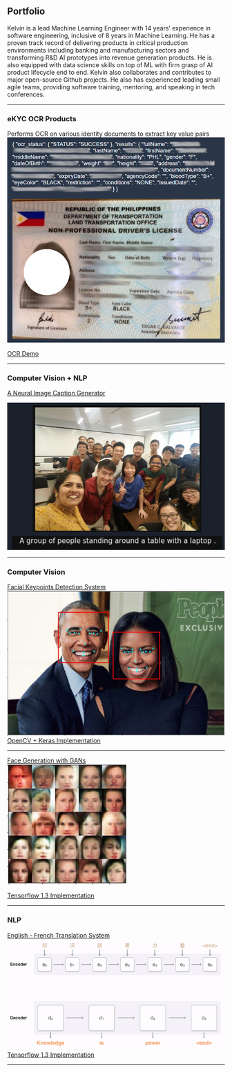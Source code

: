 ## Portfolio
Kelvin is a lead Machine Learning Engineer with 14 years’ experience in software engineering, inclusive of 8 years in Machine Learning. He has a proven track record of delivering products in critical production environments including banking and manufacturing sectors and transforming R&D AI prototypes into revenue generation products. He is also equipped with data science skills on top of ML with firm grasp of AI product lifecycle end to end. Kelvin also collaborates and contributes to major open-source Github projects. He also has experienced leading small agile teams, providing software training, mentoring, and speaking in tech conferences.  


---

### eKYC OCR Products
Performs OCR on various identity documents to extract key value pairs
<img src="images/sample_phdl.png?raw=true"/>  

[OCR Demo](https://phdl.kelvink.click)

---

### Computer Vision + NLP 
[A Neural Image Caption Generator](/pdf/image-captioning.pdf)
  
<img src="images/test1.jpg?raw=true"/>
  

---

### Computer Vision
[Facial Keypoints Detection System](https://github.com/kelvinAI/aind-cv-facialkeypoints/blob/master/CV_project.ipynb)
<img src="images/facial-keypoints-1.jpg?raw=true"/>  
[OpenCV + Keras Implementation](https://github.com/kelvinAI/aind-cv-facialkeypoints/blob/master/CV_project.ipynb)

---


[Face Generation with GANs](https://github.com/kelvinAI/deep-learning/blob/master/face_generation/dlnd_face_generation.ipynb)  
<img src="images/face-generation-gans.jpg?raw=true"/>  
  
[Tensorflow 1.3 Implementation](https://github.com/kelvinAI/deep-learning/blob/master/face_generation/dlnd_face_generation.ipynb)


---

### NLP

[English - French Translation System](https://github.com/kelvinAI/deep-learning/blob/master/language-translation/dlnd_language_translation.ipynb)  
<img src="images/nmt-model-fast.gif?raw=true"/>  
[Tensorflow 1.3 Implementation](https://github.com/kelvinAI/deep-learning/blob/master/language-translation/dlnd_language_translation.ipynb)

---




